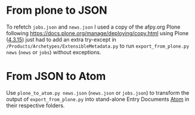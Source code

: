 # From plone to JSON

To refetch `jobs.json` and `news.json` I used a copy of the afpy.org
Plone following https://docs.plone.org/manage/deploying/copy.html
using Plone
([4.3.15](https://launchpad.net/plone/4.3/4.3.15/+download/Plone-4.3.15-UnifiedInstaller.tgz))
just had to add an extra try-except in
`/Products/Archetypes/ExtensibleMetadata.py` to run
`export_from_plone.py news` (`news` or `jobs`) without exceptions.


# From JSON to Atom

Use `plone_to_atom.py news.json` (`news.json` or `jobs.json`) to
transform the output of `export_from_plone.py` into stand-alone Entry
Documents [Atom](https://tools.ietf.org/html/rfc4287) in their
respective folders.
